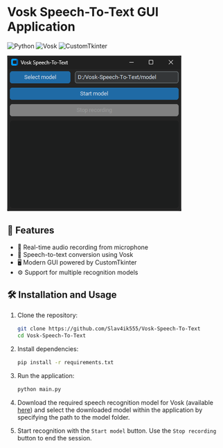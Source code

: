 # Vosk Speech-To-Text GUI Application  

![Python](https://img.shields.io/badge/Python-3.7%2B-blue) ![Vosk](https://img.shields.io/badge/Vosk-API-orange) ![CustomTkinter](https://img.shields.io/badge/CustomTkinter-UI-yellowgreen)

![Screenshot](https://github.com/Slav4ik555/Vosk-Speech-To-Text/blob/main/assets/img/screenshot.png)

## 📌 Features  

- 🎤 Real-time audio recording from microphone  
- 📄 Speech-to-text conversion using Vosk  
- 🖥️ Modern GUI powered by CustomTkinter  
- ⚙️ Support for multiple recognition models  

## 🛠️ Installation and Usage

1. Clone the repository:  
   ```bash  
   git clone https://github.com/Slav4ik555/Vosk-Speech-To-Text
   cd Vosk-Speech-To-Text  
   ```  

2. Install dependencies:  
   ```bash  
   pip install -r requirements.txt  
   ```  

3. Run the application:  
   ```bash  
   python main.py  
   ```

4. Download the required speech recognition model for Vosk (available [here](https://alphacephei.com/vosk/models)) and select the downloaded model within the application by specifying the path to the model folder.

5. Start recognition with the ```Start model``` button. Use the ```Stop recording``` button to end the session.
